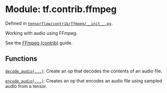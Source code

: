 <div itemscope itemtype="http://developers.google.com/ReferenceObject">
<meta itemprop="name" content="tf.contrib.ffmpeg" />
</div>

# Module: tf.contrib.ffmpeg



Defined in [`tensorflow/contrib/ffmpeg/__init__.py`](https://www.tensorflow.org/code/tensorflow/contrib/ffmpeg/__init__.py).

Working with audio using FFmpeg.

See the [FFmpeg (contrib)](../../../../api_guides/python/contrib.ffmpeg.md) guide.


## Functions

[`decode_audio(...)`](../../tf/contrib/ffmpeg/decode_audio.md): Create an op that decodes the contents of an audio file.

[`encode_audio(...)`](../../tf/contrib/ffmpeg/encode_audio.md): Creates an op that encodes an audio file using sampled audio from a tensor.

